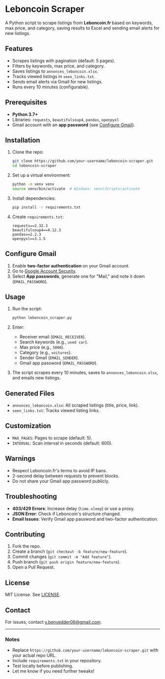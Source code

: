 # Leboncoin Scraper

A Python script to scrape listings from **Leboncoin.fr** based on keywords, max price, and category, saving results to Excel and sending email alerts for new listings.

## Features
- Scrapes listings with pagination (default: 5 pages).
- Filters by keywords, max price, and category.
- Saves listings to `annonces_leboncoin.xlsx`.
- Tracks viewed listings in `seen_links.txt`.
- Sends email alerts via Gmail for new listings.
- Runs every 10 minutes (configurable).

## Prerequisites
- **Python 3.7+**
- Libraries: `requests`, `beautifulsoup4`, `pandas`, `openpyxl`
- Gmail account with an **app password** (see [Configure Gmail](#configure-gmail)).

## Installation
1. Clone the repo:
   ```bash
   git clone https://github.com/your-username/leboncoin-scraper.git
   cd leboncoin-scraper
   ```

2. Set up a virtual environment:
   ```bash
   python -m venv venv
   source venv/bin/activate  # Windows: venv\Scripts\activate
   ```

3. Install dependencies:
   ```bash
   pip install -r requirements.txt
   ```

4. Create `requirements.txt`:
   ```
   requests==2.32.3
   beautifulsoup4==4.12.3
   pandas==2.2.3
   openpyxl==3.1.5
   ```

## Configure Gmail
1. Enable **two-factor authentication** on your Gmail account.
2. Go to [Google Account Security](https://myaccount.google.com/security).
3. Select **App passwords**, generate one for "Mail," and note it down (`EMAIL_PASSWORD`).

## Usage
1. Run the script:
   ```bash
   python leboncoin_scraper.py
   ```

2. Enter:
   - Receiver email (`EMAIL_RECEIVER`).
   - Search keywords (e.g., `used car`).
   - Max price (e.g., `5000`).
   - Category (e.g., `voitures`).
   - Sender Gmail (`EMAIL_SENDER`).
   - Gmail app password (`EMAIL_PASSWORD`).

3. The script scrapes every 10 minutes, saves to `annonces_leboncoin.xlsx`, and emails new listings.

## Generated Files
- `annonces_leboncoin.xlsx`: All scraped listings (title, price, link).
- `seen_links.txt`: Tracks viewed listing links.

## Customization
- `MAX_PAGES`: Pages to scrape (default: 5).
- `INTERVAL`: Scan interval in seconds (default: 600).

## Warnings
- Respect Leboncoin.fr's terms to avoid IP bans.
- 2-second delay between requests to prevent blocks.
- Do not share your Gmail app password publicly.

## Troubleshooting
- **403/429 Errors**: Increase delay (`time.sleep`) or use a proxy.
- **JSON Error**: Check if Leboncoin's structure changed.
- **Email Issues**: Verify Gmail app password and two-factor authentication.

## Contributing
1. Fork the repo.
2. Create a branch (`git checkout -b feature/new-feature`).
3. Commit changes (`git commit -m "Add feature"`).
4. Push branch (`git push origin feature/new-feature`).
5. Open a Pull Request.

## License
MIT License. See [LICENSE](LICENSE).

## Contact
For issues, contact [y.benyedder06@gmail.com](mailto:y.benyedder06@gmail.com).

---

### Notes
- Replace `https://github.com/your-username/leboncoin-scraper.git` with your actual repo URL.
- Include `requirements.txt` in your repository.
- Test locally before publishing.
- Let me know if you need further tweaks!